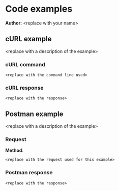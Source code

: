 # Code examples

**Author:** \<replace with your name\>

## cURL example

\<replace with a description of the example\>

### cURL command

```shell
<replace with the command line used>
```

### cURL response

```shell
<replace with the response>
```

## Postman example

\<replace with a description of the example\>

### Request

**Method**:

```shell
<replace with the request used for this example>
```

### Postman response

```shell
<replace with the response>
